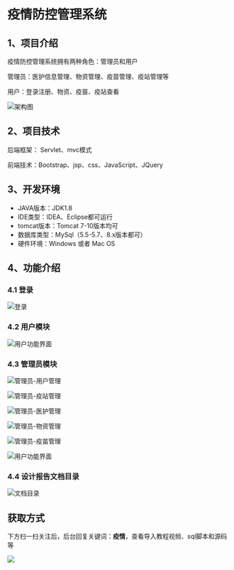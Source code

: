 # 疫情防控管理系统

## 1、项目介绍

疫情防控管理系统拥有两种角色：管理员和用户

管理员：医护信息管理、物资管理、疫苗管理、疫站管理等

用户：登录注册、物资、疫苗、疫站查看

![架构图](https://www.codeshop.fun/Typora-Images/202211171430130.jpg)


## 2、项目技术

后端框架： Servlet、mvc模式

前端技术：Bootstrap、jsp、css、JavaScript、JQuery

## 3、开发环境

- JAVA版本：JDK1.8
- IDE类型：IDEA、Eclipse都可运行
- tomcat版本：Tomcat 7-10版本均可
- 数据库类型：MySql（5.5-5.7、8.x版本都可） 
- 硬件环境：Windows 或者 Mac OS


## 4、功能介绍

### 4.1 登录

![登录](https://www.codeshop.fun/Typora-Images/202211171431245.jpg)

### 4.2 用户模块

![用户功能界面](https://www.codeshop.fun/Typora-Images/202211171432907.jpg)

### 4.3 管理员模块

![管理员-用户管理](https://www.codeshop.fun/Typora-Images/202211171432923.jpg)

![管理员-疫站管理](https://www.codeshop.fun/Typora-Images/202211171432894.jpg)

![管理员-医护管理](https://www.codeshop.fun/Typora-Images/202211171432768.jpg)

![管理员-物资管理](https://www.codeshop.fun/Typora-Images/202211171432101.jpg)

![管理员-疫苗管理](https://www.codeshop.fun/Typora-Images/202211171432694.jpg)

![用户功能界面](https://www.codeshop.fun/Typora-Images/202211171432450.jpg)

### 4.4 设计报告文档目录

![文档目录](https://www.codeshop.fun/Typora-Images/202211171432581.jpg)

## 获取方式

下方扫一扫关注后，后台回复关键词：**疫情**，查看导入教程视频、sql脚本和源码等

 ![](https://www.codeshop.fun/Typora-Images/202205281253739.png)

